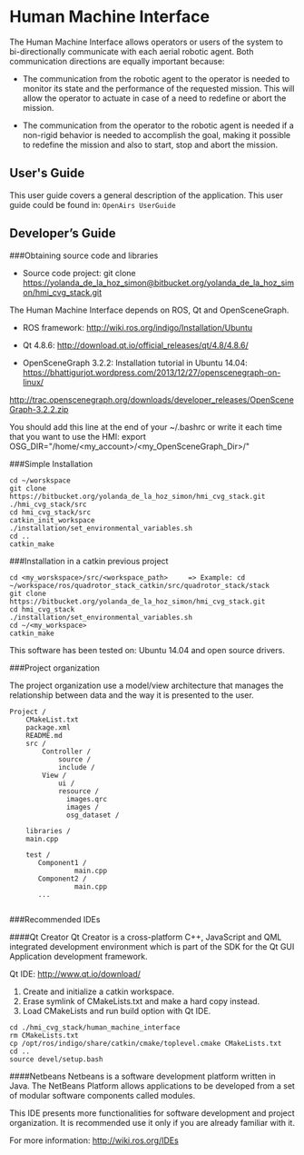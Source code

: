 # Human Machine Interface 


The Human Machine Interface allows operators or users of the system to bi-directionally communicate with each aerial robotic agent. Both communication directions are equally important because:


* The communication from the robotic agent to the operator is needed to monitor its state and the performance of the requested mission. This will allow the operator to actuate in case of a need to redefine or abort the mission. 


* The communication from the operator to the robotic agent is needed if a non-rigid behavior is needed to accomplish the goal, making it possible to redefine the mission and also to start, stop and abort the mission.


## User's Guide

This user guide covers a general description of the application. This user guide could be found in: ```OpenAirs UserGuide```

## Developer’s Guide

###Obtaining source code and libraries
* Source code project:
git clone <https://yolanda_de_la_hoz_simon@bitbucket.org/yolanda_de_la_hoz_simon/hmi_cvg_stack.git>

The Human Machine Interface depends on ROS, Qt and OpenSceneGraph.

* ROS framework: 
<http://wiki.ros.org/indigo/Installation/Ubuntu>

* Qt 4.8.6:
<http://download.qt.io/official_releases/qt/4.8/4.8.6/>

* OpenSceneGraph 3.2.2:
Installation tutorial in Ubuntu 14.04: 
<https://bhattigurjot.wordpress.com/2013/12/27/openscenegraph-on-linux/>

http://trac.openscenegraph.org/downloads/developer_releases/OpenSceneGraph-3.2.2.zip

You should add this line at the end of your ~/.bashrc or write it each time that you want to use the HMI:
export OSG_DIR="/home/<my_account>/<my_OpenSceneGraph_Dir>/"


###Simple Installation 

```
cd ~/worskspace
git clone https://bitbucket.org/yolanda_de_la_hoz_simon/hmi_cvg_stack.git ./hmi_cvg_stack/src
cd hmi_cvg_stack/src
catkin_init_workspace
./installation/set_environmental_variables.sh
cd ..
catkin_make
```

###Installation in a catkin previous project

```
cd <my_worskspace>/src/<workspace_path>     => Example: cd ~/workspace/ros/quadrotor_stack_catkin/src/quadrotor_stack/stack
git clone https://bitbucket.org/yolanda_de_la_hoz_simon/hmi_cvg_stack.git 
cd hmi_cvg_stack
./installation/set_environmental_variables.sh
cd ~/<my_workspace>
catkin_make
```

This software has been tested on: Ubuntu 14.04 and open source drivers.


###Project organization

The project organization use a model/view architecture that manages the relationship between data and the way it is presented to the user.

```
Project /
    CMakeList.txt
    package.xml
    README.md
    src /             
        Controller /     
            source /
            include /
        View / 
            ui /
            resource /
              images.qrc
              images /
              osg_dataset /
            
    libraries /
    main.cpp
    
    test /
       Component1 /
                main.cpp
       Component2 /
                main.cpp
       ...
        
```

###Recommended IDEs

####Qt Creator
Qt Creator is a cross-platform C++, JavaScript and QML integrated development environment which is part of the SDK for the Qt GUI Application development framework.

Qt IDE: <http://www.qt.io/download/>

1. Create and initialize a catkin workspace.
2. Erase symlink of CMakeLists.txt and make a hard copy instead.
3. Load CMakeLists and run build option with Qt IDE.


```
cd ./hmi_cvg_stack/human_machine_interface
rm CMakeLists.txt
cp /opt/ros/indigo/share/catkin/cmake/toplevel.cmake CMakeLists.txt
cd ..
source devel/setup.bash
```
####Netbeans
Netbeans is a software development platform written in Java. The NetBeans Platform allows applications to be developed from a set of modular software components called modules. 

This IDE presents more functionalities for software development and project organization. It is recommended use it only if you are already familiar with it.

For more information:
<http://wiki.ros.org/IDEs>